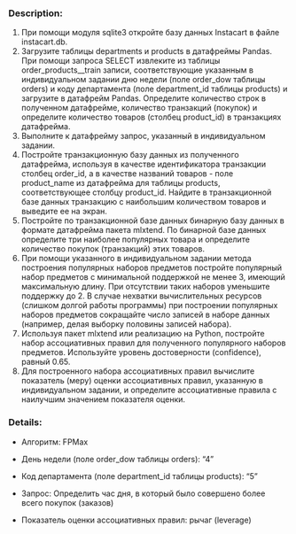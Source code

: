 ### Description:
1. При помощи модуля sqlite3 откройте базу данных Instacart в файле instacart.db.
2. Загрузите таблицы departments и products в датафреймы Pandas. При помощи запроса SELECT извлеките из таблицы order_products__train записи, соответствующие указанным в индивидуальном задании дню недели (поле order_dow таблицы orders) и коду департамента (поле department_id таблицы products) и загрузите в датафрейм Pandas. Определите количество строк в полученном датафрейме, количество транзакций (покупок) и определите количество товаров (столбец product_id) в транзакциях датафрейма.
3. Выполните к датафрейму запрос, указанный в индивидуальном задании.
4. Постройте транзакционную базу данных из полученного датафрейма, используя в качестве идентификатора транзакции столбец order_id, а в качестве названий товаров - поле product_name из датафрейма для таблицы products, соответствующее столбцу product_id. Найдите в транзакционной базе данных транзакцию с наибольшим количеством товаров и выведите ее на экран.  
5. Постройте по транзакционной базе данных бинарную базу данных в формате датафрейма пакета mlxtend. По бинарной базе данных определите три наиболее популярных товара и определите количество покупок (транзакций) этих товаров.
6. При помощи указанного в индивидуальном задании метода построения популярных наборов предметов постройте популярный набор предметов с минимальной поддержкой не менее 3, имеющий максимальную длину. При отсутствии таких наборов уменьшите поддержку до 2. В случае нехватки вычислительных ресурсов (слишком долгой работы программы) при построении популярных наборов предметов сокращайте число записей в наборе данных (например, делая выборку половины записей набора).
7. Используя пакет mlxtend или реализацию на Python, постройте набор ассоциативных правил для полученного популярного наборов предметов. Используйте уровень достоверности (confidence), равный 0.65.
8. Для построенного набора ассоциативных правил вычислите показатель (меру) оценки ассоциативных правил, указанную в индивидуальном задании, и определите ассоциативные правила с наилучшим значением показателя оценки.


 ### Details:
- Алгоритм: FPMax 

- День недели (поле order_dow таблицы orders): “4” 

- Код департамента (поле department_id таблицы products): “5” 

- Запрос: Определить час дня, в который было совершено более всего покупок (заказов) 

- Показатель оценки ассоциативных правил: рычаг (leverage) 
